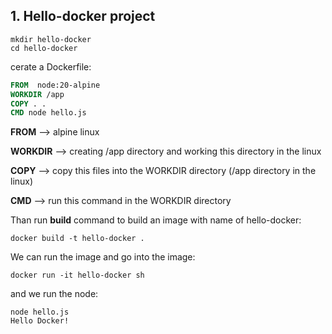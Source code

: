## 1. Hello-docker project

```shell
mkdir hello-docker
cd hello-docker
```

cerate a Dockerfile:

```Dockerfile
FROM  node:20-alpine
WORKDIR /app
COPY . .
CMD node hello.js
```

**FROM** --> alpine linux

**WORKDIR** --> creating /app directory and working this directory in the linux

**COPY** --> copy this files into the WORKDIR directory (/app directory in the linux)

**CMD** --> run this command in the WORKDIR directory

Than run **build** command to build an image with name of hello-docker:

```shell
docker build -t hello-docker .
```

We can run the image and go into the image:

```shell
docker run -it hello-docker sh
```

and we run the node:

```shell
node hello.js
Hello Docker!
```
